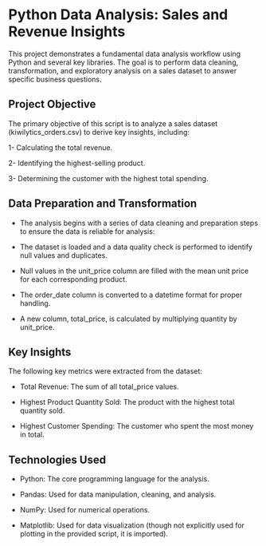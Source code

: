 # Python Data Analysis: Sales and Revenue Insights
This project demonstrates a fundamental data analysis workflow using Python and several key libraries. The goal is to perform data cleaning, transformation, and exploratory analysis on a sales dataset to answer specific business questions.

## Project Objective
The primary objective of this script is to analyze a sales dataset (kiwilytics_orders.csv) to derive key insights, including:

1- Calculating the total revenue.

2- Identifying the highest-selling product.

3- Determining the customer with the highest total spending.

## Data Preparation and Transformation
- The analysis begins with a series of data cleaning and preparation steps to ensure the data is reliable for analysis:

- The dataset is loaded and a data quality check is performed to identify null values and duplicates.

- Null values in the unit_price column are filled with the mean unit price for each corresponding product.

- The order_date column is converted to a datetime format for proper handling.

- A new column, total_price, is calculated by multiplying quantity by unit_price.

## Key Insights
The following key metrics were extracted from the dataset:

- Total Revenue: The sum of all total_price values.

- Highest Product Quantity Sold: The product with the highest total quantity sold.

- Highest Customer Spending: The customer who spent the most money in total.

## Technologies Used
- Python: The core programming language for the analysis.

- Pandas: Used for data manipulation, cleaning, and analysis.

- NumPy: Used for numerical operations.

- Matplotlib: Used for data visualization (though not explicitly used for plotting in the provided script, it is imported).

